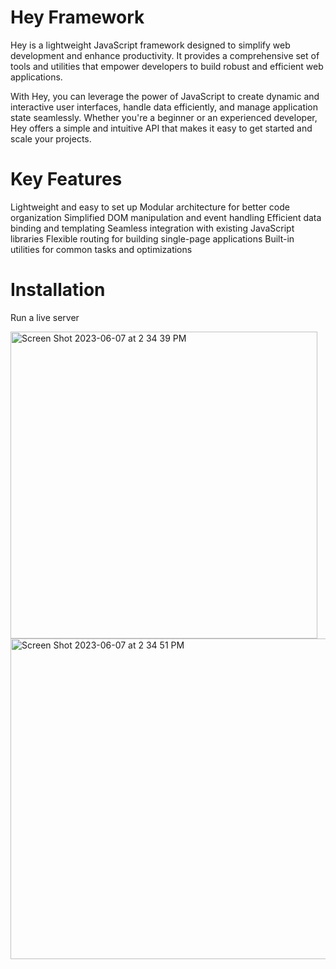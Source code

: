 # Hey Framework
Hey is a lightweight JavaScript framework designed to simplify web development and enhance productivity. It provides a comprehensive set of tools and utilities that empower developers to build robust and efficient web applications.

With Hey, you can leverage the power of JavaScript to create dynamic and interactive user interfaces, handle data efficiently, and manage application state seamlessly. Whether you're a beginner or an experienced developer, Hey offers a simple and intuitive API that makes it easy to get started and scale your projects.

# Key Features
Lightweight and easy to set up
Modular architecture for better code organization
Simplified DOM manipulation and event handling
Efficient data binding and templating
Seamless integration with existing JavaScript libraries
Flexible routing for building single-page applications
Built-in utilities for common tasks and optimizations

# Installation
Run a live server

<img width="491" alt="Screen Shot 2023-06-07 at 2 34 39 PM" src="https://github.com/manusalgado/HeyFramework/assets/22861587/3b799648-cfa2-46a5-8de7-aef87f7d1d92">
<img width="513" alt="Screen Shot 2023-06-07 at 2 34 51 PM" src="https://github.com/manusalgado/HeyFramework/assets/22861587/e3160795-3b91-450f-a698-1eb3c5fea69f">


